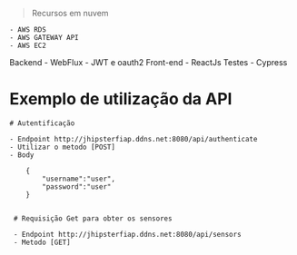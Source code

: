 
  > <p> Recursos em nuvem <br>
    - AWS RDS 
    - AWS GATEWAY API
    - AWS EC2
  Backend
    - WebFlux
    - JWT e oauth2
  Front-end
    - ReactJs
  Testes
    - Cypress

</p>

  
# Exemplo de utilização da API
    
    # Autentificação

    - Endpoint http://jhipsterfiap.ddns.net:8080/api/authenticate
    - Utilizar o metodo [POST]
    - Body
    
        {
            "username":"user",
            "password":"user"
        }
        
        
     # Requisição Get para obter os sensores
     
     - Endpoint http://jhipsterfiap.ddns.net:8080/api/sensors
     - Metodo [GET]
          
 
